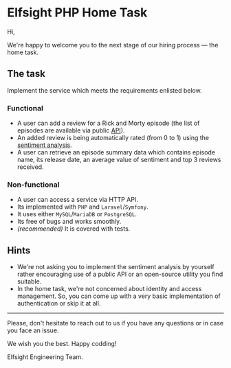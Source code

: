 # Elfsight PHP Home Task

Hi,

We're happy to welcome you to the next stage of our hiring process — the home task.

## The task
Implement the service which meets the requirements enlisted below.

### Functional
- A user can add a review for a Rick and Morty episode (the list of episodes are available via public [API](https://rickandmortyapi.com/documentation/#get-all-episodes)).
- An added review is being automatically rated (from 0 to 1) using the [sentiment analysis](https://en.wikipedia.org/wiki/Sentiment_analysis).
- A user can retrieve an episode summary data which contains episode name, its release date, an average value of sentiment and top 3 reviews received.

### Non-functional

- A user can access a service via HTTP API.
- Its implemented with `PHP` and `Laravel`/`Symfony`.
- It uses either `MySQL`/`MariaDB` or `PostgreSQL`.
- Its free of bugs and works smoothly.
- _(recommended)_ It is covered with tests.

## Hints
- We're not asking you to implement the sentiment analysis by yourself rather encouraging use of a public API or an open-source utility you find suitable. 
- In the home task, we're not concerned about identity and access management. So, you can come up with a very basic implementation of authentication or skip it at all.

---

Please, don't hesitate to reach out to us if you have any questions or in case you face an issue.

We wish you the best. Happy codding!

Elfsight Engineering Team.
